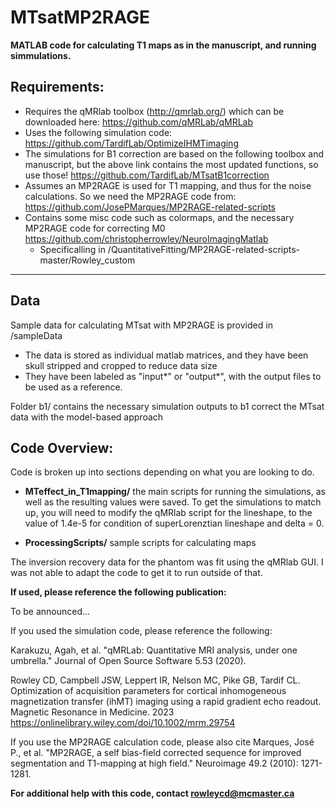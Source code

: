 # MTsatMP2RAGE

**MATLAB code for calculating T1 maps as in the manuscript, and running simmulations.**

## Requirements:

- Requires the qMRlab toolbox (http://qmrlab.org/) which can be downloaded here: https://github.com/qMRLab/qMRLab
- Uses the following simulation code: https://github.com/TardifLab/OptimizeIHMTimaging
- The simulations for B1 correction are based on the following toolbox and manuscript, but the above link contains the most updated functions, so use those! https://github.com/TardifLab/MTsatB1correction
- Assumes an MP2RAGE is used for T1 mapping, and thus for the noise calculations. So we need the MP2RAGE code from: https://github.com/JosePMarques/MP2RAGE-related-scripts
- Contains some misc code such as colormaps, and the necessary MP2RAGE code for correcting M0 https://github.com/christopherrowley/NeuroImagingMatlab
  - Specificalling in /QuantitativeFitting/MP2RAGE-related-scripts-master/Rowley_custom

---

## Data

Sample data for calculating MTsat with MP2RAGE is provided in /sampleData

- The data is stored as individual matlab matrices, and they have been skull stripped and cropped to reduce data size
- They have been labeled as "input*" or "output*", with the output files to be used as a reference.

Folder b1/ contains the necessary simulation outputs to b1 correct the MTsat data with the model-based approach

## Code Overview:

Code is broken up into sections depending on what you are looking to do.

- **MTeffect_in_T1mapping/** the main scripts for running the simulations, as well as the resulting values were saved. To get the simulations to match up, you will need to modify the qMRlab script for the lineshape, to the value of 1.4e-5 for condition of superLorenztian lineshape and delta = 0.

- **ProcessingScripts/** sample scripts for calculating maps

The inversion recovery data for the phantom was fit using the qMRlab GUI. I was not able to adapt the code to get it to run outside of that.

**If used, please reference the following publication:**

To be announced...

If you used the simulation code, please reference the following:

Karakuzu, Agah, et al. "qMRLab: Quantitative MRI analysis, under one umbrella." Journal of Open Source Software 5.53 (2020).

Rowley CD, Campbell JSW, Leppert IR, Nelson MC, Pike GB, Tardif CL. Optimization of acquisition parameters for cortical inhomogeneous magnetization transfer (ihMT) imaging using a rapid gradient echo readout. Magnetic Resonance in Medicine. 2023  
https://onlinelibrary.wiley.com/doi/10.1002/mrm.29754

If you use the MP2RAGE calculation code, please also cite
Marques, José P., et al. "MP2RAGE, a self bias-field corrected sequence for improved segmentation and T1-mapping at high field." Neuroimage 49.2 (2010): 1271-1281.

**For additional help with this code, contact rowleycd@mcmaster.ca**
